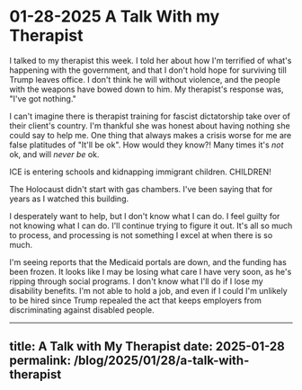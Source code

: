 # 01-28-2025 A Talk With my Therapist

I talked to my therapist this week. I told her about how I'm terrified of
what's happening with the government, and that I don't hold hope for surviving
till Trump leaves office. I don't think he will without violence, and the
people with the weapons have bowed down to him. My therapist's response was,
"I've got nothing."

I can't imagine there is therapist training for fascist dictatorship take over
of their client's country. I'm thankful she was honest about having nothing she
could say to help me. One thing that always makes a crisis worse for me are
false platitudes of "It'll be ok". How would they know?! Many times it's *not*
ok, and will *never* *be* ok.

ICE is entering schools and kidnapping immigrant children. CHILDREN!

The Holocaust didn't start with gas chambers. I've been saying that for years
as I watched this building.

I desperately want to help, but I don't know what I can do. I feel guilty for
not knowing what I can do. I'll continue trying to figure it out. It's all so
much to process, and processing is not something I excel at when there is so
much.

I'm seeing reports that the Medicaid portals are down, and the funding has been
frozen. It looks like I may be losing what care I have very soon, as he's
ripping through social programs. I don't know what I'll do if I lose my
disability benefits. I'm not able to hold a job, and even if I could I'm unlikely to be hired
since Trump repealed the act that keeps employers from discriminating against
disabled people.

---
title: A Talk with My Therapist
date: 2025-01-28
permalink: /blog/2025/01/28/a-talk-with-therapist
---

